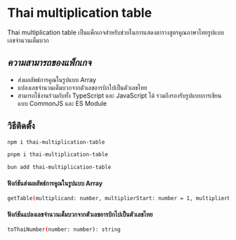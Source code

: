 # Thai multiplication table
Thai multiplication table เป็นแพ็กเกจสำหรับช่วยในการแสดงตารางสูตรคูณภาษาไทยรูปแบบเลขจำนวนเต็มบวก
## _ความสามารถของแพ็กเกจ_
- ส่งผลลัพธ์การคูณในรูปแบบ Array
- แปลงเลขจำนวนเต็มบวกจากตัวเลขอารบิกไปเป็นตัวเลขไทย
- สามารถใช้งานร่วมกับทั้ง TypeScript และ JavaScript ได้ รวมถึงรองรับรูปแบบการเขียนแบบ CommonJS และ ES Module
## วิธีติดตั้ง
```sh
npm i thai-multiplication-table
```
```sh
pnpm i thai-multiplication-table
```
```sh
bun add thai-multiplication-table
```
#### ฟังก์ชันส่งผลลัพธ์การคูณในรูปแบบ Array
```sh
getTable(multiplicand: number, multiplierStart: number = 1, multiplierEnd: number = 12): string[]
```
#### ฟังก์ชันแปลงเลขจำนวนเต็มบวกจากตัวเลขอารบิกไปเป็นตัวเลขไทย
```sh
toThaiNumber(number: number): string
```